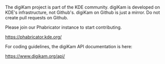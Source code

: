 The digiKam project is part of the KDE community. digiKam is
developed on KDE's infrastructure, not Github's. digiKam on
Github is just a mirror. Do not create pull requests on
Github.

Please join our Phabricator instance to start contributing.

https://phabricator.kde.org/

For coding guidelines, the digiKam API documentation is here:

https://www.digikam.org/api/
